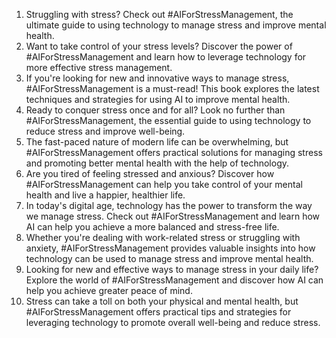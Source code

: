 1. Struggling with stress? Check out #AIForStressManagement, the ultimate guide to using technology to manage stress and improve mental health.
2. Want to take control of your stress levels? Discover the power of #AIForStressManagement and learn how to leverage technology for more effective stress management.
3. If you're looking for new and innovative ways to manage stress, #AIForStressManagement is a must-read! This book explores the latest techniques and strategies for using AI to improve mental health.
4. Ready to conquer stress once and for all? Look no further than #AIForStressManagement, the essential guide to using technology to reduce stress and improve well-being.
5. The fast-paced nature of modern life can be overwhelming, but #AIForStressManagement offers practical solutions for managing stress and promoting better mental health with the help of technology.
6. Are you tired of feeling stressed and anxious? Discover how #AIForStressManagement can help you take control of your mental health and live a happier, healthier life.
7. In today's digital age, technology has the power to transform the way we manage stress. Check out #AIForStressManagement and learn how AI can help you achieve a more balanced and stress-free life.
8. Whether you're dealing with work-related stress or struggling with anxiety, #AIForStressManagement provides valuable insights into how technology can be used to manage stress and improve mental health.
9. Looking for new and effective ways to manage stress in your daily life? Explore the world of #AIForStressManagement and discover how AI can help you achieve greater peace of mind.
10. Stress can take a toll on both your physical and mental health, but #AIForStressManagement offers practical tips and strategies for leveraging technology to promote overall well-being and reduce stress.
